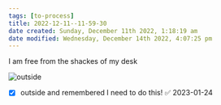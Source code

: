 ```yaml
---
tags: [to-process]
title: 2022-12-11--11-59-30
date created: Sunday, December 11th 2022, 1:18:19 am
date modified: Wednesday, December 14th 2022, 4:07:25 pm
---
```


I am free from the shackes of my desk

![outside](https://media.giphy.com/media/597uiK69T07KHuJKGT/giphy.gif)

- [x] outside and remembered I need to do this! ✅ 2023-01-24